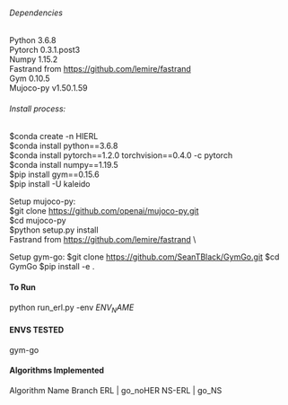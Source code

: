 ###### Dependencies #######
Python 3.6.8 \
Pytorch 0.3.1.post3 \
Numpy 1.15.2 \
Fastrand from https://github.com/lemire/fastrand \
Gym 0.10.5 \
Mujoco-py v1.50.1.59

###### Install process:  #######
$conda create -n HIERL \
$conda install python==3.6.8 \
$conda install pytorch==1.2.0 torchvision==0.4.0 -c pytorch \
$conda install numpy==1.19.5 \
$pip install gym==0.15.6 \
$pip install -U kaleido
 
Setup mujoco-py: \
$git clone https://github.com/openai/mujoco-py.git \
$cd mujoco-py \
$python setup.py install \
Fastrand from https://github.com/lemire/fastrand \

Setup gym-go:
$git clone https://github.com/SeanTBlack/GymGo.git
$cd GymGo
$pip install -e .

#### To Run #### 
python run_erl.py -env $ENV_NAME$ 

#### ENVS TESTED #### 
gym-go

#### Algorithms Implemented #### 
Algorithm Name          Branch
ERL                 |   go_noHER
NS-ERL              |   go_NS